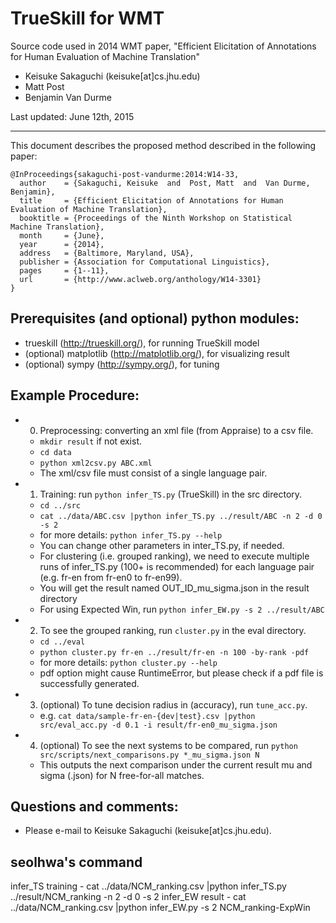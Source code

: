# TrueSkill for WMT

Source code used in 2014 WMT paper, "Efficient Elicitation of Annotations for Human Evaluation of Machine Translation"

- Keisuke Sakaguchi (keisuke[at]cs.jhu.edu)
- Matt Post
- Benjamin Van Durme

Last updated: June 12th, 2015

- - -

This document describes the proposed method described in the following paper:

    @InProceedings{sakaguchi-post-vandurme:2014:W14-33,
      author    = {Sakaguchi, Keisuke  and  Post, Matt  and  Van Durme, Benjamin},
      title     = {Efficient Elicitation of Annotations for Human Evaluation of Machine Translation},
      booktitle = {Proceedings of the Ninth Workshop on Statistical Machine Translation},
      month     = {June},
      year      = {2014},
      address   = {Baltimore, Maryland, USA},
      publisher = {Association for Computational Linguistics},
      pages     = {1--11},
      url       = {http://www.aclweb.org/anthology/W14-3301}
    }


## Prerequisites (and optional) python modules:
 - trueskill (http://trueskill.org/), for running TrueSkill model
 - (optional) matplotlib (http://matplotlib.org/), for visualizing result
 - (optional) sympy (http://sympy.org/), for tuning


## Example Procedure:
+ 0) Preprocessing: converting an xml file (from Appraise) to a csv file.
    * `mkdir result` if not exist.
    * `cd data`
    * `python xml2csv.py ABC.xml`
    * The xml/csv file must consist of a single language pair.

+ 1) Training: run `python infer_TS.py` (TrueSkill) in the src directory.
    * `cd ../src`
    * `cat ../data/ABC.csv |python infer_TS.py ../result/ABC -n 2 -d 0 -s 2`
    * for more details: `python infer_TS.py --help`
    * You can change other parameters in inter_TS.py, if needed.
    * For clustering (i.e. grouped ranking), we need to execute multiple runs of infer_TS.py (100+ is recommended) for each language pair (e.g. fr-en from fr-en0 to fr-en99).
    * You will get the result named OUT_ID_mu_sigma.json in the result directory
    * For using Expected Win, run `python infer_EW.py -s 2 ../result/ABC`

+ 2) To see the grouped ranking, run `cluster.py` in the eval directory.
    * `cd ../eval`
    * `python cluster.py fr-en ../result/fr-en -n 100 -by-rank -pdf`
    * for more details: `python cluster.py --help`
    * pdf option might cause RuntimeError, but please check if a pdf file is successfully generated.

+ 3) (optional) To tune decision radius in (accuracy), run `tune_acc.py`.
    * e.g. `cat data/sample-fr-en-{dev|test}.csv |python src/eval_acc.py -d 0.1 -i result/fr-en0_mu_sigma.json`

+ 4) (optional) To see the next systems to be compared, run `python src/scripts/next_comparisons.py *_mu_sigma.json N`
    * This outputs the next comparison under the current result mu and sigma (.json) for N free-for-all matches.


## Questions and comments:
 - Please e-mail to Keisuke Sakaguchi (keisuke[at]cs.jhu.edu).

## seolhwa's command
infer_TS training - cat ../data/NCM_ranking.csv |python infer_TS.py ../result/NCM_ranking -n 2 -d 0 -s 2
infer_EW result - cat ../data/NCM_ranking.csv |python infer_EW.py -s 2 NCM_ranking-ExpWin

